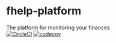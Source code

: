 # fhelp-platform
The platform for monitoring your finances  
[![CircleCI](https://circleci.com/gh/buharov-alexander/fhelp-platform/tree/v0.1.svg?style=shield)](https://circleci.com/gh/buharov-alexander/fhelp-platform/tree/v0.1)
[![codecov](https://codecov.io/gh/buharov-alexander/fhelp-platform/branch/v0.1/graph/badge.svg?token=6DZ4HNBPE8)](https://codecov.io/gh/buharov-alexander/fhelp-platform)
